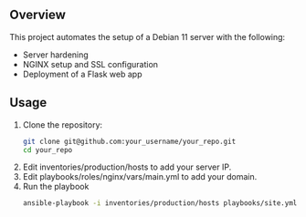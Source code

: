 ## Overview
This project automates the setup of a Debian 11 server with the following:
- Server hardening
- NGINX setup and SSL configuration
- Deployment of a Flask web app

## Usage
1. Clone the repository:
   ```bash
   git clone git@github.com:your_username/your_repo.git
   cd your_repo
2. Edit inventories/production/hosts to add your server IP.
3. Edit playbooks/roles/nginx/vars/main.yml to add your domain.
4. Run the playbook
    ```bash
    ansible-playbook -i inventories/production/hosts playbooks/site.yml

